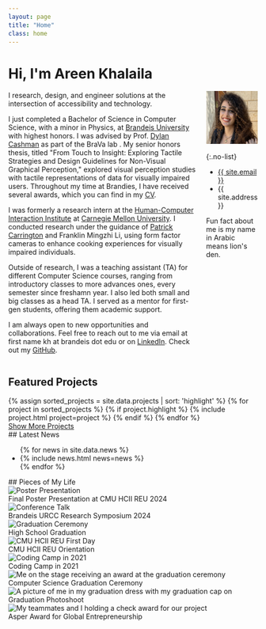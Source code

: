 ```yaml
---
layout: page
title: "Home"
class: home
---
```


# Hi, I'm Areen Khalaila

<div class="columns" markdown="1">
<div class="intro" markdown="1">
I research, design, and engineer solutions at the intersection of accessibility and technology.

I just completed a Bachelor of Science in Computer Science, with a minor in Physics, at [Brandeis University](https://www.brandeis.edu/) with highest honors. I was advised by Prof. [Dylan Cashman](https://dylancashman.github.io) as part of the BraVa lab . My senior honors thesis, titled "From Touch to Insight: Exploring Tactile Strategies and Design Guidelines for Non-Visual Graphical Perception," explored visual perception studies with tactile representations of data for visually impaired users. Throughout my time at Brandies, I have received several awards, which you can find in my [CV](https://areenkh.com/cv/).

I was formerly a research intern at the [Human-Computer Interaction Institute](https://hcii.cmu.edu/) at [Carnegie Mellon University](https://www.cmu.edu/). I conducted research under the guidance of [Patrick Carrington](https://www.patrickcarrington.com/) and Franklin Mingzhi Li, using form factor cameras to enhance cooking experiences for visually impaired individuals.

Outside of research, I was a teaching assistant (TA) for different Computer Science courses, ranging from introductory classes to more advances ones, every semester since freshamn year. I also led both small and big classes as a head TA. I served as a mentor for first-gen students, offering them academic support.

I am always open to new opportunities and collaborations. Feel free to reach out to me via email at first name kh at brandeis dot edu or on [LinkedIn](https://www.linkedin.com/in/areenkh). Check out my [GitHub](https://github.com/areenkh).

</div>

<div class="me" markdown="1">
<picture>
  <source srcset='images/areenkh.png' type='image/png' />
  <img
    src='images/areenkh.png'
    alt="this is me smiling, wearing a white top and a black blazer on top">  
</picture>

{:.no-list}

- <a href="mailto:{{ site.email }}">{{ site.email }}</a>
- {{ site.address }}
<p>Fun fact about me is my name <br>
in Arabic means lion's den.</p>
</div>
</div>

## Featured Projects

<div class="featured-projects">
  {% assign sorted_projects = site.data.projects | sort: 'highlight' %}
  {% for project in sorted_projects %}
    {% if project.highlight %}
      {% include project.html project=project %}
    {% endif %}
  {% endfor %}
</div>
<a href="https://github.com/areenkh" class="button">
  <i class="fas fa-chevron-circle-right"></i>
  Show More Projects
</a>

<!-- ## Featured <a href="{{ "/publications/" | relative_url }}">Publications</a>

<div class="featured-publications">
  {% assign sorted_publications = site.publications | sort: 'year' | reverse %}
  {% for pub in sorted_publications %}
    {% if pub.highlight %}
      <a href="{{ pub.html }}" class="publication">
        <strong>{{ pub.title }}</strong>
        <span class="authors">{% for author in pub.authors %}{{ author }}{% unless forloop.last %}, {% endunless %}{% endfor %}</span>.
        <i>{% if pub.venue %}{{ pub.venue }}, {% endif %}{{ pub.year }}</i>.
        {% for award in pub.awards %}<br/><span class="award"><i class="fas fa-{% if award == "Best Paper Award" %}trophy{% else %}award{% endif %}" aria-hidden="true"></i> {{ award }}</span>{% endfor %}
      </a>
    {% endif %}
  {% endfor %}
</div>

<a href="{{ "/publications/" | relative_url }}" class="button">
  <i class="fas fa-chevron-circle-right"></i>
  Show All Publications
</a> -->

<!-- ## My background

<div class="intro" markdown="1">

In 2021, I came to the United States as an international student to pursue an undergraduate degree at [Brandeis University](https://www.brandeis.edu/) in the Boston area. My passion for computer science began in eighth grade, learning to code in C# and later expanding into web development with ASP.NET. Recognizing my achievements, Brandeis awarded me a prestigious full-ride scholarship, which is given to 1 student every 4 years.

Thanks to my strong coding background, I became a teaching assistant in my first year at Brandeis. I am now a Head Teaching Assistant and lead weekly recitations while managing grading tasks and coordinating with other TAs.

At the Brandeis Visual Analytics Lab, under the guidance of Professor Dylan Cashman, we work on research focusing on visual perception studies with tactile data for visually impaired users. Additionally, I am a student researcher at the [Human-Computer Interaction Institute](https://hcii.cmu.edu/) at [Carnegie Mellon University](https://www.cmu.edu/). At the AXLE Lab, under the guidance of [Patrick Carrington](https://www.patrickcarrington.com/), I research assistive technology to enhance cooking experiences for visually impaired individuals. -->

<!-- Upcoming: Adobe, Atlassian?, Highcharts, UW-Madison's WGNHS, ?? -->

<!-- </div> -->

<div class="news-travel" markdown="1">
<div class="news" markdown="1">
## Latest News
<!-- <ul>
{% for news in site.data.news limit:10 %}
  <li>{% include news.html news=news %}</li>
{% endfor %}
</ul> -->
<ul id="news-list">
    {% for news in site.data.news %}
      <li class="news-item{% if forloop.index > 5 %} hidden{% endif %}">{% include news.html news=news %}</li>
    {% endfor %}
  </ul>
  <!-- <button id="show-more-btn" onclick="showMoreNews()">Show More</button> -->
</div>
</div>
<div class="journey-pics" markdown="1">
## Pieces of My Life
  <div class="photo-grid">
    <div class="photo-container">
      <img src="{{ '/images/journey/IMG_4147.PNG' | relative_url }}" alt="Poster Presentation">
      <div class="overlay">Final Poster Presentation at CMU HCII REU 2024</div>
    </div> 
    <div class="photo-container">
      <img src="{{ '/images/journey/brandies_urcc.png' | relative_url }}" alt="Conference Talk">
      <div class="overlay">Brandeis URCC Research Symposium 2024</div>
    </div>
    <div class="photo-container">
      <img src="{{ '/images/journey/IMG_0974.JPG' | relative_url }}" alt="Graduation Ceremony">
      <div class="overlay">High School Graduation</div>
    </div>
    <div class="photo-container">
      <img src="{{ '/images/journey/1718582117115.jpeg' | relative_url }}" alt="CMU HCII REU First Day">
      <div class="overlay">CMU HCII REU Orientation</div>
    </div>
    <div class="photo-container">
      <img src="{{ '/images/journey/IMG_1248.JPG' | relative_url }}" alt="Coding Camp in 2021">
      <div class="overlay">Coding Camp in 2021</div>
    </div>
    <div class="photo-container">
      <img src="{{ '/images/journey/cs-graduation-ceremony.JPG' | relative_url }}" alt="Me on the stage receiving an award at the graduation ceremony">
      <div class="overlay">Computer Science Graduation Ceremony
      </div>
    </div>
    <div class="photo-container">
      <img src="{{ '/images/journey/graduation-pic.JPEG' | relative_url }}" alt="A picture of me in my graduation dress with my graduation cap on">
      <div class="overlay">Graduation Photoshoot
      </div>
    </div>
        <div class="photo-container">
      <img src="{{ '/images/journey/StreetScape.png' | relative_url }}" alt="My teammates and I holding a check award for our project">
      <div class="overlay">Asper Award for Global Entrepreneurship
      </div>
    </div>
  </div>
</div>

<!-- <a href="{{ "/journey/" | relative_url }}" class="button">
  <i class="fas fa-chevron-circle-right"></i>
  Show All Images
</a>  -->


<!-- <div class="travel" markdown="1">
## Latest Visits

<table>
<tbody>
{% assign future_travel = site.data.travel | where_exp:'item','item.start == null' %}
{% for travel in future_travel %}
  {% include travel.html travel=travel %}
{% endfor %}
{% assign sorted_travel = site.data.travel | where_exp:'item','item.start' | sort: 'start' | reverse %}
{% for travel in sorted_travel limit:10 %}
  {% include travel.html travel=travel %}
{% endfor %}
</tbody>
</table>

</div> -->

<!-- </div> -->

